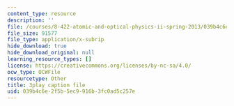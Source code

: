 ```yaml
---
content_type: resource
description: ''
file: /courses/8-422-atomic-and-optical-physics-ii-spring-2013/039b4c6e2f5b5ec9916b3fc0ad5c257e_zfBXJQ-i6p8.vtt
file_size: 91577
file_type: application/x-subrip
hide_download: true
hide_download_original: null
learning_resource_types: []
license: https://creativecommons.org/licenses/by-nc-sa/4.0/
ocw_type: OCWFile
resourcetype: Other
title: 3play caption file
uid: 039b4c6e-2f5b-5ec9-916b-3fc0ad5c257e
---
```

